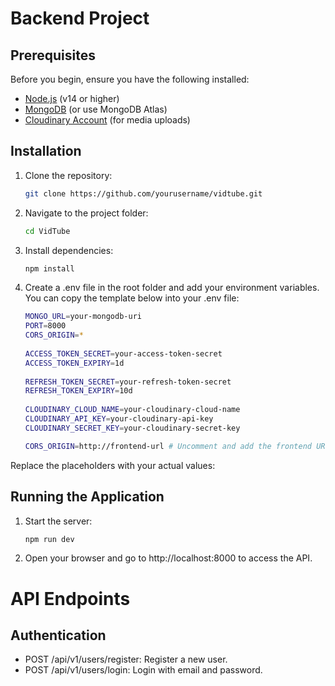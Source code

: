 # Backend Project

## Prerequisites
Before you begin, ensure you have the following installed:
- [Node.js](https://nodejs.org/) (v14 or higher)
- [MongoDB](https://www.mongodb.com/try/download/community) (or use MongoDB Atlas)
- [Cloudinary Account](https://cloudinary.com/) (for media uploads)

## Installation

1. Clone the repository:

   ```bash
   git clone https://github.com/yourusername/vidtube.git

2. Navigate to the project folder:
   ```bash
   cd VidTube

3. Install dependencies:
   ```bash
   npm install

4. Create a .env file in the root folder and add your environment variables. You can copy the template below into your .env file:
   ```bash
   MONGO_URL=your-mongodb-uri
   PORT=8000
   CORS_ORIGIN=*
    
   ACCESS_TOKEN_SECRET=your-access-token-secret
   ACCESS_TOKEN_EXPIRY=1d
    
   REFRESH_TOKEN_SECRET=your-refresh-token-secret
   REFRESH_TOKEN_EXPIRY=10d
    
   CLOUDINARY_CLOUD_NAME=your-cloudinary-cloud-name
   CLOUDINARY_API_KEY=your-cloudinary-api-key
   CLOUDINARY_SECRET_KEY=your-cloudinary-secret-key

   CORS_ORIGIN=http://frontend-url # Uncomment and add the frontend URL to make it more secure

Replace the placeholders with your actual values:


## Running the Application
1. Start the server:
   ```bash
   npm run dev

2. Open your browser and go to http://localhost:8000 to access the API.

# API Endpoints
## Authentication
 - POST /api/v1/users/register: Register a new user. 
 - POST /api/v1/users/login: Login with email and password.
